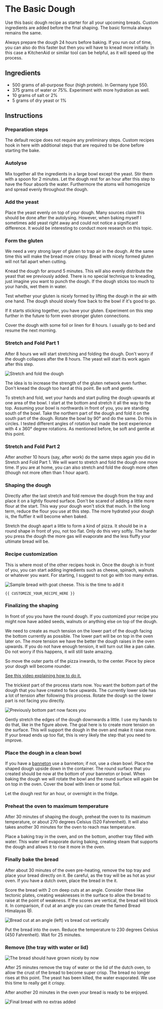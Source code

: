 # The Basic Dough

Use this basic dough recipe as starter for all your upcoming breads.
Custom ingredients are added before the final shaping.
The basic formula always remains the same.

Always prepare the dough 24 hours before baking.
If you run out of time, you can also do this faster but then you will have to knead more initially.
In this case a KitchenAid or similar tool can be helpful, as it will speed up the process.

## Ingredients

- 500 grams of all-purpose flour (high protein). In Germany type 550.
- 375 grams of water or 75%. Experiment with more hydration as well.
- 10 grams of salt or 2%
- 5 grams of dry yeast or 1%

## Instructions

### Preparation steps

The default recipe does not require any preliminary steps.
Custom recipes hook in here with additional steps that are required to be done before starting the bake.

### Autolyse

Mix together all the ingredients in a large bowl except the yeast. Stir them with a spoon for 2 minutes.
Let the dough rest for an hour after this step to have the flour absorb the water.
Furthermore the atoms will homogenize and spread evenly throughout the dough.

### Add the yeast

Place the yeast evenly on top of your dough. Many sources claim this should be done after the autolysing.
However, when baking myself I sometimes add yeast right away and could not notice a significant difference.
It would be interesting to conduct more research on this topic.

### Form the gluten

We need a very strong layer of gluten to trap air in the dough.
At the same time this will make the bread more crispy.
Bread with nicely formed gluten will not fall apart when cutting.

Knead the dough for around 5 minutes. This will also evenly distribute the yeast that we previously added.
There is no special technique to kneading, just imagine you want to punch the dough.
If the dough sticks too much to your hands, wet them in water.

Test whether your gluten is nicely formed by lifting the dough in the air with one hand.
The dough should slowly flow back to the bowl if it's good to go.

If it starts sticking together, you have your gluten.
Experiment on this step further in the future to form even stronger gluten connections.

Cover the dough with some foil or linen for 8 hours.
I usually go to bed and resume the next morning.

### Stretch and Fold Part 1

After 8 hours we will start stretching and folding the dough.
Don't worry if the dough collapses after the 8 hours.
The yeast will start its work again after this step.

![Stretch and fold the dough](https://camo.githubusercontent.com/fddfa8c69a5941a259df32f63626a825d4df922e/68747470733a2f2f692e696d6775722e636f6d2f795847327671472e6a7067)

The idea is to increase the strength of the gluten network even further.
Don't knead the dough too hard at this point. Be soft and gentle.

To stretch and fold, wet your hands and start pulling the dough upwards at one area of the bowl.
I start at the bottom and stretch it all the way to the top.
Assuming your bowl is northwards in front of you, you are standing south of the bowl.
Take the northern part of the dough and fold it on the south part of the dough.
Rotate the bowl by 90° and do the same. Do this in circles.
I tested different angles of rotation but made the best experience with 4 x 360° degree rotations.
As mentioned before, be soft and gentle at this point.

### Stretch and Fold Part 2

After another 10 hours (say, after work) do the same steps again you did in Stretch and Fold Part 1.
We will want to stretch and fold the dough one more time.
If you are at home, you can also stretch and fold the dough more often (though not more often than 1 hour apart).

### Shaping the dough

Directly after the last stretch and fold remove the dough from the tray and place it on a lightly floured surface.
Don't be scared of adding a little more flour at the start.
This way your dough won't stick that much.
In the long term, reduce the flour you use at this step. The more hydrated your dough is, the fluffier it will become when baked.

Stretch the dough apart a little to form a kind of pizza. It should be in a
round shape in front of you, not too flat. Only do this very softly. The
harder you press the dough the more gas will evaporate and the less fluffy
your ultimate bread will be.

### Recipe customization

This is where most of the other recipes hook in.
Once the dough is in front of you, you can start adding ingredients such as cheese, spinach, walnuts or whatever you want.
For starting, I suggest to not go with too many extras.

![Sample bread with goat cheese. This is the time to add it](../images/goat-cheese.jpg)

`{{ CUSTOMIZE_YOUR_RECIPE_HERE }}`

### Finalizing the shaping

In front of you you have the round dough. If you customized your recipe you might
now have added seeds, walnuts or anything else on top of the dough.

We need to create as much tension on the lower part of the dough facing the
bottom currently as possible. The lower part will be on top in the oven later
on. The more tension we have the better the dough raises in the oven upwards.
If you do not have enough tension, it will turn out like a pan cake. Do not
worry if this happens, it will still taste amazing.

So move the outer parts of the pizza inwards, to the center.
Piece by piece your dough will become rounder.

[See this video explaining how to do it.](https://www.youtube.com/watch?v=5--bR1mPiZE)

The trickiest part of the process starts now.
You want the bottom part of the dough that you have created to face upwards. The
currently lower side has a lot of tension after following this process.
Rotate the dough so the lower part is not facing you directly.

![Previously bottom part now faces you](../images/previously-bottom.jpg)

Gently stretch the edges of the dough downwards a little. I use my hands to do that, like in the figure above.
The goal here is to create more tension on the surface.
This will support the dough in the oven and make it raise more.
If your bread ends up too flat, this is very likely the step that you need to improve.

### Place the dough in a clean bowl

If you have a [banneton](tools.md#banneton-optional) use a banneton; if not, use a clean bowl.
Place the shaped dough upside down in the container.
The round surface that you created should be now at the bottom of your banneton or bowl.
When baking the dough we will rotate the bowl and the round surface will again be on top in the oven. Cover the bowl with linen or some foil.

Let the dough rest for an hour, or overnight in the fridge.

### Preheat the oven to maximum temperature

After 30 minutes of shaping the dough, preheat the oven to its maximum temperature, or about 270 degrees Celsius (520 Fahrenheit).
It will also takes another 30 minutes for the oven to reach max temperature.

Place a baking tray in the oven, and on the bottom, another tray filled with water.
This water will evaporate during baking, creating steam that supports the dough and allows it to rise it more in the oven.

### Finally bake the bread

After about 30 minutes of the oven pre-heating, remove the top tray and place your bread directly on it.
Be careful, as the tray will be as hot as your oven.
If you have a dutch oven, place the bread in the it.

Score the bread with 2 cm deep cuts at an angle.
Consider these like tectonic plates, creating weaknesses in the surface to allow the bread to raise at the point of weakness.
If the scores are vertical, the bread will block it.
In comparison, if cut at an angle you can create the famed Bread Himalayas 😻.

![Bread cut at an angle (left) vs bread cut vertically](../images/angle-cut.jpg)

Put the bread into the oven. Reduce the temperature to 230 degrees Celsius (450 Fahrenheit). Wait for 25 minutes.

### Remove (the tray with water or lid)

![The bread should have grown nicely by now](../images/grow.jpg)

After 25 minutes remove the tray of water or the lid of the dutch oven, to allow the crust of the bread to become super crisp.
The bread no longer rises at this point. The yeast has been killed, the water evaporated. We use this time to really get it crispy.

After another 20 minutes in the oven your bread is ready to be enjoyed.

![Final bread with no extras added](../images/final-basic-bread.jpg)
